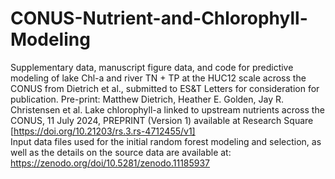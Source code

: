 # CONUS-Nutrient-and-Chlorophyll-Modeling
Supplementary data, manuscript figure data, and code for predictive modeling of lake Chl-a and river TN + TP at the HUC12 scale across the CONUS from Dietrich et al., submitted to ES&T Letters for consideration for publication. Pre-print: Matthew Dietrich, Heather E. Golden, Jay R. Christensen et al. Lake chlorophyll-a linked to upstream nutrients across the CONUS, 11 July 2024, PREPRINT (Version 1) available at Research Square [https://doi.org/10.21203/rs.3.rs-4712455/v1]
<br />Input data files used for the initial random forest modeling and selection, as well as the details on the source data are available at: https://zenodo.org/doi/10.5281/zenodo.11185937
